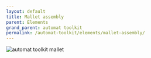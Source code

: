 ```yaml
---
layout: default
title: Mallet assembly
parent: Elements
grand_parent: automat toolkit
permalink: /automat-toolkit/elements/mallet-assembly/
---
```



![automat toolkit mallet](../../images/dada_mallet.gif)
